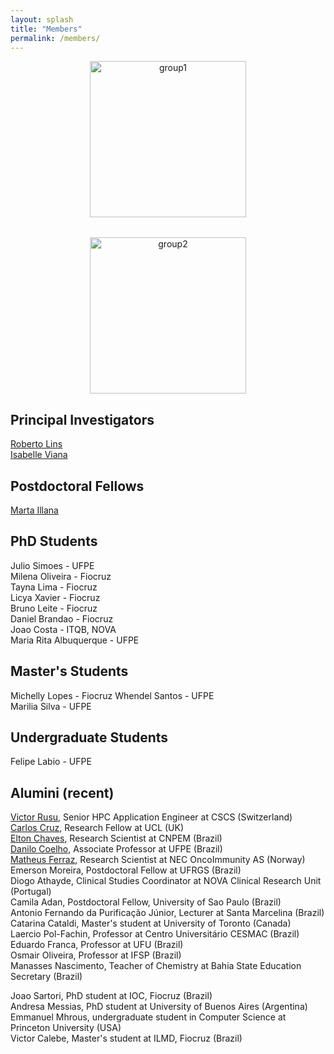```yaml
---
layout: splash
title: "Members"
permalink: /members/
---
```


<div style="display: flex; justify-content: center; align-items: flex-start; gap: 2rem; flex-wrap: wrap;">

  <figure style="text-align: center; margin: 0;">
    <img src="{{ '/images/group1.png' | relative_url }}" alt="group1" style="height: 250px; width: auto;" />
  </figure>

  <figure style="text-align: center; margin: 0;">
    <img src="{{ '/images/group3.png' | relative_url }}" alt="group2" style="height: 250px; width: auto;" />
  </figure>

</div>

## Principal Investigators

[Roberto Lins](https://rlinslab.github.io/resume/)  
[Isabelle Viana](https://orcid.org/0000-0003-4648-6635)  

## Postdoctoral Fellows

[Marta Illana](https://orcid.org/0000-0003-3659-478X)  

## PhD Students

Julio Simoes - UFPE  
Milena Oliveira - Fiocruz    
Tayna Lima - Fiocruz  
Licya Xavier - Fiocruz  
Bruno Leite - Fiocruz  
Daniel Brandao - Fiocruz  
Joao Costa - ITQB, NOVA  
Maria Rita Albuquerque - UFPE  

## Master's Students

Michelly Lopes - Fiocruz 
Whendel Santos - UFPE  
Marilia Silva - UFPE    

## Undergraduate Students

Felipe Labio - UFPE  

## Alumini (recent)

[Victor Rusu](https://www.cscs.ch/publications/stories/2020/meet-the-staff-victor-holanda-rusu), Senior HPC Application Engineer at CSCS (Switzerland)  
[Carlos Cruz](https://profiles.ucl.ac.uk/97203-carlos-henrique-bezerra-da-cruz/about), Research Fellow at UCL (UK)  
[Elton Chaves]( https://orcid.org/0000-0001-8573-2216), Research Scientist at CNPEM (Brazil)  
[Danilo Coelho](https://sigaa.ufpe.br/sigaa/public/docente/portal.jsf?siape=3382657), Associate Professor at UFPE (Brazil)  
[Matheus Ferraz](https://matheusferraz.owlstown.net/), Research Scientist at NEC OncoImmunity AS (Norway)  
Emerson Moreira, Postdoctoral Fellow at UFRGS (Brazil)  
Diogo Athayde, Clinical Studies Coordinator at NOVA Clinical Research Unit (Portugal)  
Camila Adan, Postdoctoral Fellow, University of Sao Paulo (Brazil)  
Antonio Fernando da Purificação Júnior, Lecturer at Santa Marcelina (Brazil)  
Catarina Cataldi, Master's student at University of Toronto (Canada)  
Laercio Pol-Fachin, Professor at Centro Universitário CESMAC (Brazil)  
Eduardo Franca, Professor at UFU (Brazil)  
Osmair Oliveira, Professor at IFSP (Brazil)  
Manasses Nascimento, Teacher of Chemistry at Bahia State Education Secretary (Brazil)  

Joao Sartori, PhD student at IOC, Fiocruz (Brazil)  
Andresa Messias, PhD student at University of Buenos Aires (Argentina)  
Emmanuel Mhrous, undergraduate student in Computer Science at Princeton University (USA)  
Victor Calebe, Master's student at ILMD, Fiocruz (Brazil)  
  

